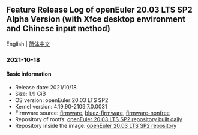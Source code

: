 ## Feature Release Log of openEuler 20.03 LTS SP2 Alpha Version (with Xfce desktop environment and Chinese input method)

English | [简体中文](./changelog-20.03-LTS-SP2-Xfce.md)

### 2021-10-18

#### Basic information

- Release date: 2021/10/18
- Size: 1.9 GiB
- OS version: openEuler 20.03 LTS SP2
- Kernel version: 4.19.90-2109.7.0.0031
- Firmware source: [firmware](https://github.com/raspberrypi/firmware), [bluez-firmware](https://github.com/RPi-Distro/bluez-firmware), [firmware-nonfree](https://github.com/RPi-Distro/firmware-nonfree)
- Repository of rootfs: [openEuler 20.03 LTS SP2 repository built daily](http://119.3.219.20:82/openEuler:/20.03:/LTS:/SP2/standard_aarch64/aarch64/)
- Repository inside the image: [openEuler 20.03 LTS SP2 repository](https://gitee.com/src-openeuler/openEuler-repos/blob/openEuler-20.03-LTS-SP2/generic.repo)
